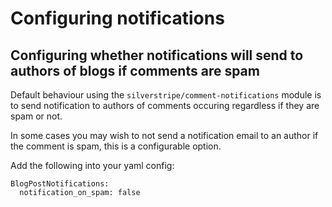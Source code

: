 # Configuring notifications

## Configuring whether notifications will send to authors of blogs if comments are spam

Default behaviour using the `silverstripe/comment-notifications` module is to send notification to authors of comments occuring regardless if they are spam or not.

In some cases you may wish to not send a notification email to an author if the comment is spam, this is a configurable option.

Add the following into your yaml config:

```
BlogPostNotifications:
  notification_on_spam: false
```

